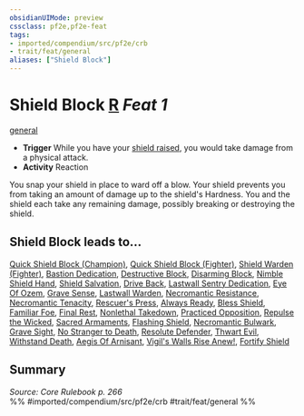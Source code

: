 ```yaml
---
obsidianUIMode: preview
cssclass: pf2e,pf2e-feat
tags:
- imported/compendium/src/pf2e/crb
- trait/feat/general
aliases: ["Shield Block"]
---
```

# Shield Block  [R](chapter-9-playing-the-game.md#Actions "Reaction") *Feat 1*  
[general](general.md)  

- **Trigger** While you have your [shield raised](raise-a-shield.md), you would take damage from a physical attack.
- **Activity** Reaction

You snap your shield in place to ward off a blow. Your shield prevents you from taking an amount of damage up to the shield's Hardness. You and the shield each take any remaining damage, possibly breaking or destroying the shield.

## Shield Block leads to...

[Quick Shield Block (Champion)](quick-shield-block-champion.md), [Quick Shield Block (Fighter)](quick-shield-block-fighter.md), [Shield Warden (Fighter)](shield-warden-fighter.md), [Bastion Dedication](bastion-dedication-apg.md), [Destructive Block](destructive-block-apg.md), [Disarming Block](disarming-block-apg.md), [Nimble Shield Hand](nimble-shield-hand-apg.md), [Shield Salvation](shield-salvation-apg.md), [Drive Back](drive-back-lokl.md), [Lastwall Sentry Dedication](lastwall-sentry-dedication-lowg.md), [Eye Of Ozem](eye-of-ozem-lowg.md), [Grave Sense](grave-sense-lowg.md), [Lastwall Warden](lastwall-warden-lowg.md), [Necromantic Resistance](necromantic-resistance-lowg.md), [Necromantic Tenacity](necromantic-tenacity-lowg.md), [Rescuer's Press](rescuers-press-lol.md), [Always Ready](always-ready-lokl.md), [Bless Shield](bless-shield-lokl.md), [Familiar Foe](familiar-foe-lokl.md), [Final Rest](final-rest-lokl.md), [Nonlethal Takedown](nonlethal-takedown-lokl.md), [Practiced Opposition](practiced-opposition-lokl.md), [Repulse the Wicked](repulse-the-wicked-lokl.md), [Sacred Armaments](sacred-armaments-lokl.md), [Flashing Shield](flashing-shield-lokl.md), [Necromantic Bulwark](necromantic-bulwark-lokl.md), [Grave Sight](grave-sight-lokl.md), [No Stranger to Death](no-stranger-to-death-lokl.md), [Resolute Defender](resolute-defender-lokl.md), [Thwart Evil](thwart-evil-lokl.md), [Withstand Death](withstand-death-lokl.md), [Aegis Of Arnisant](aegis-of-arnisant-locg.md), [Vigil's Walls Rise Anew!](vigils-walls-rise-anew-lol.md), [Fortify Shield](fortify-shield-loag.md)

## Summary

*Source: Core Rulebook p. 266*  
%% #imported/compendium/src/pf2e/crb #trait/feat/general %%